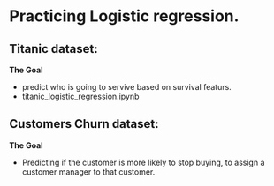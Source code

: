 # Practicing Logistic regression. 

## Titanic dataset: 

**The Goal** 
- predict who is going to servive based on survival featurs. 
- titanic_logistic_regression.ipynb 


## Customers Churn dataset: 

**The Goal** 
- Predicting if the customer is more likely to stop buying, 
	to assign a customer manager to that customer.

